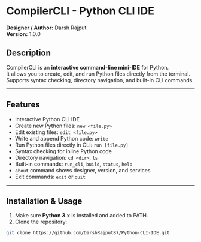 # CompilerCLI - Python CLI IDE

**Designer / Author:** Darsh Rajput  
**Version:** 1.0.0

## Description
CompilerCLI is an **interactive command-line mini-IDE** for Python.  
It allows you to create, edit, and run Python files directly from the terminal.  
Supports syntax checking, directory navigation, and built-in CLI commands.

---

## Features

- Interactive Python CLI IDE
- Create new Python files: `new <file.py>`
- Edit existing files: `edit <file.py>`
- Write and append Python code: `write`
- Run Python files directly in CLI: `run [file.py]`
- Syntax checking for inline Python code
- Directory navigation: `cd <dir>`, `ls`
- Built-in commands: `run_cli`, `build`, `status`, `help`
- `about` command shows designer, version, and services
- Exit commands: `exit` or `quit`

---

## Installation & Usage

1. Make sure **Python 3.x** is installed and added to PATH.
2. Clone the repository:
```bash
git clone https://github.com/DarshRajput87/Python-CLI-IDE.git
